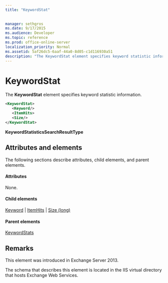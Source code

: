 ```yaml
---
title: "KeywordStat"
 
 
manager: sethgros
ms.date: 9/17/2015
ms.audience: Developer
ms.topic: reference
ms.prod: office-online-server
localization_priority: Normal
ms.assetid: 5af26dc5-6aaf-44a0-8d05-c1d116930a51
description: "The KeywordStat element specifies keyword statistic information."
---
```


# KeywordStat

The **KeywordStat** element specifies keyword statistic information. 
  
```XML
<KeywordStat>
   <Keyword/>
   <ItemHits>
   <Size/>
</KeywordStat>
```

 **KeywordStatisticsSearchResultType**
## Attributes and elements

The following sections describe attributes, child elements, and parent elements.
  
#### Attributes

None.
  
#### Child elements

[Keyword](keyword.md) | [ItemHits](itemhits.md) | [Size (long)](size-long.md)
  
#### Parent elements

[KeywordStats](keywordstats.md)
  
## Remarks

This element was introduced in Exchange Server 2013.
  
The schema that describes this element is located in the IIS virtual directory that hosts Exchange Web Services.
  

